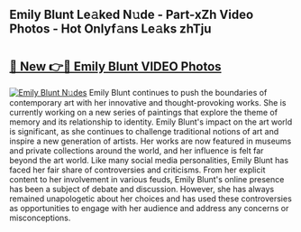 ## Emily Blunt Le𝚊ked N𝚞de - Part-xZh Video Photos - Hot Onlyf𝚊ns Le𝚊ks zhTju

# <h2><a href="http://ab38694.deff.icu/?id=Emily+Blunt">🔗 New 👉🔴 Emily Blunt VIDEO Photos</a></h2>

[![Emily Blunt N𝚞des](https://i.imgur.com/rIISA9y.gif)](http://ab38694.deff.icu/?id=Emily+Blunt)
Emily Blunt continues to push the boundaries of contemporary art with her innovative and thought-provoking works. She is currently working on a new series of paintings that explore the theme of memory and its relationship to identity. Emily Blunt's impact on the art world is significant, as she continues to challenge traditional notions of art and inspire a new generation of artists. Her works are now featured in museums and private collections around the world, and her influence is felt far beyond the art world. Like many social media personalities, Emily Blunt has faced her fair share of controversies and criticisms. From her explicit content to her involvement in various feuds, Emily Blunt's online presence has been a subject of debate and discussion. However, she has always remained unapologetic about her choices and has used these controversies as opportunities to engage with her audience and address any concerns or misconceptions.
